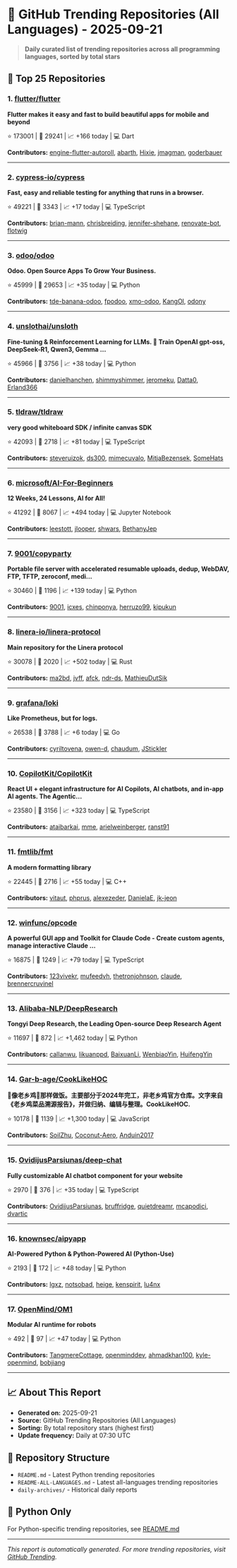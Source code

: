 # 🌟 GitHub Trending Repositories (All Languages) - 2025-09-21

> **Daily curated list of trending repositories across all programming languages, sorted by total stars**

## 🚀 Top 25 Repositories

### 1. [flutter/flutter](https://github.com/flutter/flutter)

**Flutter makes it easy and fast to build beautiful apps for mobile and beyond**

⭐ 173001 | 🍴 29241 | 📈 +166 today | 💻 Dart

**Contributors:** [engine-flutter-autoroll](https://github.com/engine-flutter-autoroll), [abarth](https://github.com/abarth), [Hixie](https://github.com/Hixie), [jmagman](https://github.com/jmagman), [goderbauer](https://github.com/goderbauer)

---

### 2. [cypress-io/cypress](https://github.com/cypress-io/cypress)

**Fast, easy and reliable testing for anything that runs in a browser.**

⭐ 49221 | 🍴 3343 | 📈 +17 today | 💻 TypeScript

**Contributors:** [brian-mann](https://github.com/brian-mann), [chrisbreiding](https://github.com/chrisbreiding), [jennifer-shehane](https://github.com/jennifer-shehane), [renovate-bot](https://github.com/renovate-bot), [flotwig](https://github.com/flotwig)

---

### 3. [odoo/odoo](https://github.com/odoo/odoo)

**Odoo. Open Source Apps To Grow Your Business.**

⭐ 45999 | 🍴 29653 | 📈 +35 today | 💻 Python

**Contributors:** [tde-banana-odoo](https://github.com/tde-banana-odoo), [fpodoo](https://github.com/fpodoo), [xmo-odoo](https://github.com/xmo-odoo), [KangOl](https://github.com/KangOl), [odony](https://github.com/odony)

---

### 4. [unslothai/unsloth](https://github.com/unslothai/unsloth)

**Fine-tuning & Reinforcement Learning for LLMs. 🦥 Train OpenAI gpt-oss, DeepSeek-R1, Qwen3, Gemma ...**

⭐ 45966 | 🍴 3756 | 📈 +38 today | 💻 Python

**Contributors:** [danielhanchen](https://github.com/danielhanchen), [shimmyshimmer](https://github.com/shimmyshimmer), [jeromeku](https://github.com/jeromeku), [Datta0](https://github.com/Datta0), [Erland366](https://github.com/Erland366)

---

### 5. [tldraw/tldraw](https://github.com/tldraw/tldraw)

**very good whiteboard SDK / infinite canvas SDK**

⭐ 42093 | 🍴 2718 | 📈 +81 today | 💻 TypeScript

**Contributors:** [steveruizok](https://github.com/steveruizok), [ds300](https://github.com/ds300), [mimecuvalo](https://github.com/mimecuvalo), [MitjaBezensek](https://github.com/MitjaBezensek), [SomeHats](https://github.com/SomeHats)

---

### 6. [microsoft/AI-For-Beginners](https://github.com/microsoft/AI-For-Beginners)

**12 Weeks, 24 Lessons, AI for All!**

⭐ 41292 | 🍴 8067 | 📈 +494 today | 💻 Jupyter Notebook

**Contributors:** [leestott](https://github.com/leestott), [jlooper](https://github.com/jlooper), [shwars](https://github.com/shwars), [BethanyJep](https://github.com/BethanyJep)

---

### 7. [9001/copyparty](https://github.com/9001/copyparty)

**Portable file server with accelerated resumable uploads, dedup, WebDAV, FTP, TFTP, zeroconf, medi...**

⭐ 30460 | 🍴 1196 | 📈 +139 today | 💻 Python

**Contributors:** [9001](https://github.com/9001), [icxes](https://github.com/icxes), [chinponya](https://github.com/chinponya), [herruzo99](https://github.com/herruzo99), [kipukun](https://github.com/kipukun)

---

### 8. [linera-io/linera-protocol](https://github.com/linera-io/linera-protocol)

**Main repository for the Linera protocol**

⭐ 30078 | 🍴 2020 | 📈 +502 today | 💻 Rust

**Contributors:** [ma2bd](https://github.com/ma2bd), [jvff](https://github.com/jvff), [afck](https://github.com/afck), [ndr-ds](https://github.com/ndr-ds), [MathieuDutSik](https://github.com/MathieuDutSik)

---

### 9. [grafana/loki](https://github.com/grafana/loki)

**Like Prometheus, but for logs.**

⭐ 26538 | 🍴 3788 | 📈 +6 today | 💻 Go

**Contributors:** [cyriltovena](https://github.com/cyriltovena), [owen-d](https://github.com/owen-d), [chaudum](https://github.com/chaudum), [JStickler](https://github.com/JStickler)

---

### 10. [CopilotKit/CopilotKit](https://github.com/CopilotKit/CopilotKit)

**React UI + elegant infrastructure for AI Copilots, AI chatbots, and in-app AI agents. The Agentic...**

⭐ 23580 | 🍴 3156 | 📈 +323 today | 💻 TypeScript

**Contributors:** [ataibarkai](https://github.com/ataibarkai), [mme](https://github.com/mme), [arielweinberger](https://github.com/arielweinberger), [ranst91](https://github.com/ranst91)

---

### 11. [fmtlib/fmt](https://github.com/fmtlib/fmt)

**A modern formatting library**

⭐ 22445 | 🍴 2716 | 📈 +55 today | 💻 C++

**Contributors:** [vitaut](https://github.com/vitaut), [phprus](https://github.com/phprus), [alexezeder](https://github.com/alexezeder), [DanielaE](https://github.com/DanielaE), [jk-jeon](https://github.com/jk-jeon)

---

### 12. [winfunc/opcode](https://github.com/winfunc/opcode)

**A powerful GUI app and Toolkit for Claude Code - Create custom agents, manage interactive Claude ...**

⭐ 16875 | 🍴 1249 | 📈 +79 today | 💻 TypeScript

**Contributors:** [123vivekr](https://github.com/123vivekr), [mufeedvh](https://github.com/mufeedvh), [thetronjohnson](https://github.com/thetronjohnson), [claude](https://github.com/claude), [brennercruvinel](https://github.com/brennercruvinel)

---

### 13. [Alibaba-NLP/DeepResearch](https://github.com/Alibaba-NLP/DeepResearch)

**Tongyi Deep Research, the Leading Open-source Deep Research Agent**

⭐ 11697 | 🍴 872 | 📈 +1,462 today | 💻 Python

**Contributors:** [callanwu](https://github.com/callanwu), [likuanppd](https://github.com/likuanppd), [BaixuanLi](https://github.com/BaixuanLi), [WenbiaoYin](https://github.com/WenbiaoYin), [HuifengYin](https://github.com/HuifengYin)

---

### 14. [Gar-b-age/CookLikeHOC](https://github.com/Gar-b-age/CookLikeHOC)

**🥢像老乡鸡🐔那样做饭。主要部分于2024年完工，非老乡鸡官方仓库。文字来自《老乡鸡菜品溯源报告》，并做归纳、编辑与整理。CookLikeHOC.**

⭐ 10178 | 🍴 1139 | 📈 +1,300 today | 💻 JavaScript

**Contributors:** [SoilZhu](https://github.com/SoilZhu), [Coconut-Aero](https://github.com/Coconut-Aero), [Anduin2017](https://github.com/Anduin2017)

---

### 15. [OvidijusParsiunas/deep-chat](https://github.com/OvidijusParsiunas/deep-chat)

**Fully customizable AI chatbot component for your website**

⭐ 2970 | 🍴 376 | 📈 +35 today | 💻 TypeScript

**Contributors:** [OvidijusParsiunas](https://github.com/OvidijusParsiunas), [bruffridge](https://github.com/bruffridge), [quietdreamr](https://github.com/quietdreamr), [mcapodici](https://github.com/mcapodici), [dvartic](https://github.com/dvartic)

---

### 16. [knownsec/aipyapp](https://github.com/knownsec/aipyapp)

**AI-Powered Python & Python-Powered AI (Python-Use)**

⭐ 2193 | 🍴 172 | 📈 +48 today | 💻 Python

**Contributors:** [lgxz](https://github.com/lgxz), [notsobad](https://github.com/notsobad), [heige](https://github.com/heige), [kenspirit](https://github.com/kenspirit), [lu4nx](https://github.com/lu4nx)

---

### 17. [OpenMind/OM1](https://github.com/OpenMind/OM1)

**Modular AI runtime for robots**

⭐ 492 | 🍴 97 | 📈 +47 today | 💻 Python

**Contributors:** [TangmereCottage](https://github.com/TangmereCottage), [openminddev](https://github.com/openminddev), [ahmadkhan100](https://github.com/ahmadkhan100), [kyle-openmind](https://github.com/kyle-openmind), [bobjiang](https://github.com/bobjiang)

---


## 📈 About This Report

- **Generated on:** 2025-09-21
- **Source:** GitHub Trending Repositories (All Languages)
- **Sorting:** By total repository stars (highest first)
- **Update frequency:** Daily at 07:30 UTC

## 🔗 Repository Structure

- `README.md` - Latest Python trending repositories
- `README-ALL-LANGUAGES.md` - Latest all-languages trending repositories
- `daily-archives/` - Historical daily reports

## 🐍 Python Only

For Python-specific trending repositories, see [README.md](./README.md)

---

*This report is automatically generated. For more trending repositories, visit [GitHub Trending](https://github.com/trending).*
